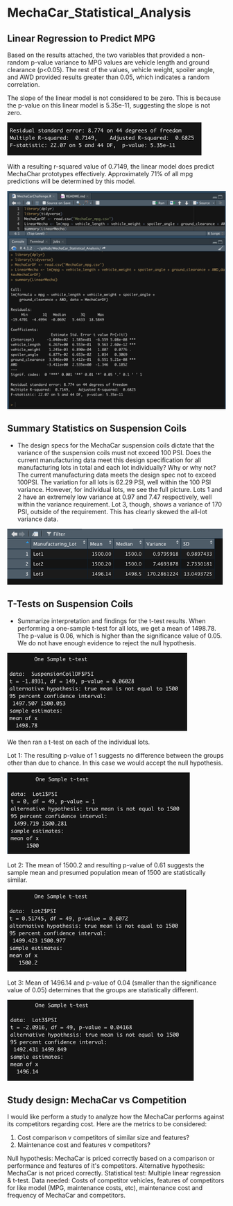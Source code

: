 # MechaCar_Statistical_Analysis

## Linear Regression to Predict MPG
Based on the results attached, the two variables that provided a non-random p-value variance to MPG values are vehicle length and ground clearance (p<0.05). The rest of the values, vehicle weight, spoiler angle, and AWD provided results greater than 0.05, which indicates a random correlation. 

The slope of the linear model is not considered to be zero. This is because the p-value on this linear model is 5.35e-11, suggesting the slope is not zero. 

<img src="supporting documents/P-and-Rsq-Value.png">

With a resulting r-squared value of 0.7149, the linear model does predict MechaChar prototypes effectively. Approximately 71% of all mpg predictions will be determined by this model.  

<img src = "supporting documents/D1-Statistical-Summary.png">

## Summary Statistics on Suspension Coils
- The design specs for the MechaCar suspension coils dictate that the variance of the suspension coils must not exceed 100 PSI. Does the current manufacturing data meet this design specification for all manufacturing lots in total and each lot individually? Why or why not?
The current manufacturing data meets the design spec not to exceed 100PSI. The variation for all lots is 62.29 PSI, well within the 100 PSI variance. 
However, for individual lots, we see the full picture. Lots 1 and 2 have an extremely low variance at 0.97 and 7.47 respectively, well within the variance requirement. Lot 3, though, shows a variance of 170 PSI, outside of the requirement. This has clearly skewed the all-lot variance data. 

<img src = "supporting documents/lot_summary.png">

## T-Tests on Suspension Coils
- Summarize interpretation and findings for the t-test results. 
When performing a one-sample t-test for all lots, we get a mean of 1498.78. The p-value is 0.06, which is higher than the significance value of 0.05. We do not have enough evidence to reject the null hypothesis.

<img src = "supporting documents/D3 t-test-result.png">

We then ran a t-test on each of the individual lots. 

Lot 1: 
The resulting p-value of 1 suggests no difference between the groups other than due to chance. In this case we would accept the null hypothesis.

<img src="supporting documents/Lot1 PSI Subset .png">

Lot 2: 
The mean of 1500.2 and resulting p-value of 0.61 suggests the sample mean and presumed population mean of 1500 are statistically similar.

<img src="supporting documents/Lot2 PSI Subset.png">

Lot 3: 
Mean of 1496.14 and p-value of 0.04 (smaller than the significance value of 0.05) determines that the groups are statistically different.

<img src="supporting documents/Lot3 PSI Subset.png">

## Study design: MechaCar vs Competition
I would like perform a study to analyze how the MechaCar performs against its competitors regarding cost. Here are the metrics to be considered:

1. Cost comparison v competitors of similar size and features?
2. Maintenance cost and features v competitors?
  
  Null hypothesis: MechaCar is priced correctly based on a  comparison or performance and features of it's competitors.
  Alternative hypothesis: MechaCar is not priced correctly. 
  Statistical test: Multiple linear regression & t-test.
  Data needed: Costs of competitor vehicles, features of competitors for like model (MPG, maintenance costs, etc), maintenance cost and frequency of MechaCar and competitors.
  

